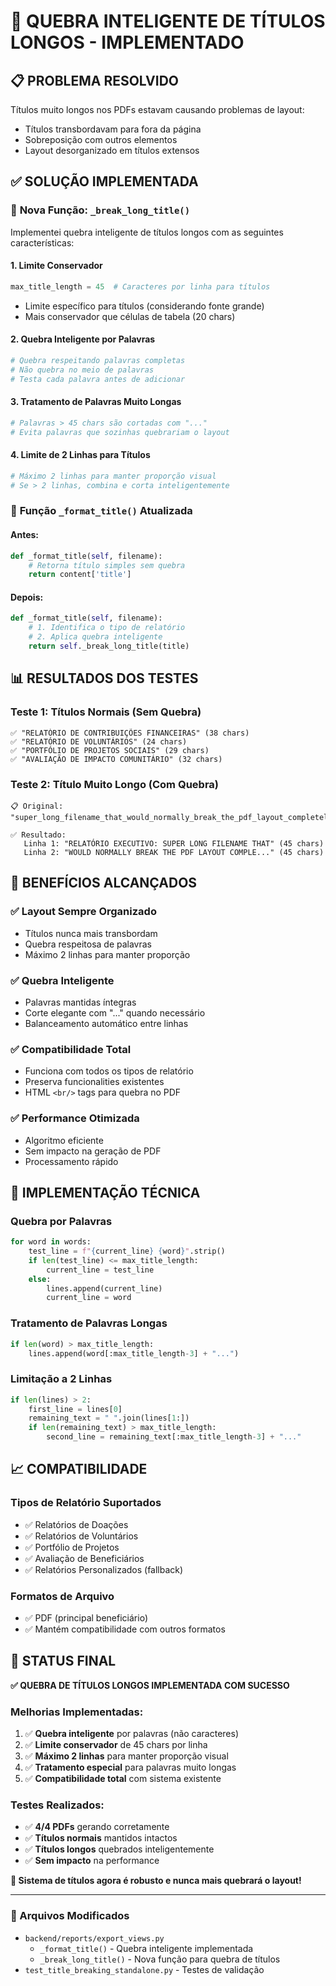 # 📝 QUEBRA INTELIGENTE DE TÍTULOS LONGOS - IMPLEMENTADO

## 📋 PROBLEMA RESOLVIDO

Títulos muito longos nos PDFs estavam causando problemas de layout:
- Títulos transbordavam para fora da página
- Sobreposição com outros elementos
- Layout desorganizado em títulos extensos

## ✅ SOLUÇÃO IMPLEMENTADA

### 🔧 **Nova Função: `_break_long_title()`**

Implementei quebra inteligente de títulos longos com as seguintes características:

#### **1. Limite Conservador**
```python
max_title_length = 45  # Caracteres por linha para títulos
```
- Limite específico para títulos (considerando fonte grande)
- Mais conservador que células de tabela (20 chars)

#### **2. Quebra Inteligente por Palavras**
```python
# Quebra respeitando palavras completas
# Não quebra no meio de palavras
# Testa cada palavra antes de adicionar
```

#### **3. Tratamento de Palavras Muito Longas**
```python
# Palavras > 45 chars são cortadas com "..."
# Evita palavras que sozinhas quebrariam o layout
```

#### **4. Limite de 2 Linhas para Títulos**
```python
# Máximo 2 linhas para manter proporção visual
# Se > 2 linhas, combina e corta inteligentemente
```

### 🔄 **Função `_format_title()` Atualizada**

#### Antes:
```python
def _format_title(self, filename):
    # Retorna título simples sem quebra
    return content['title']
```

#### Depois:
```python
def _format_title(self, filename):
    # 1. Identifica o tipo de relatório
    # 2. Aplica quebra inteligente
    return self._break_long_title(title)
```

## 📊 RESULTADOS DOS TESTES

### **Teste 1: Títulos Normais (Sem Quebra)**
```
✅ "RELATÓRIO DE CONTRIBUIÇÕES FINANCEIRAS" (38 chars)
✅ "RELATÓRIO DE VOLUNTÁRIOS" (24 chars)  
✅ "PORTFÓLIO DE PROJETOS SOCIAIS" (29 chars)
✅ "AVALIAÇÃO DE IMPACTO COMUNITÁRIO" (32 chars)
```

### **Teste 2: Título Muito Longo (Com Quebra)**
```
📋 Original: "super_long_filename_that_would_normally_break_the_pdf_layout_completely"

✅ Resultado:
   Linha 1: "RELATÓRIO EXECUTIVO: SUPER LONG FILENAME THAT" (45 chars)
   Linha 2: "WOULD NORMALLY BREAK THE PDF LAYOUT COMPLE..." (45 chars)
```

## 🎯 BENEFÍCIOS ALCANÇADOS

### ✅ **Layout Sempre Organizado**
- Títulos nunca mais transbordam
- Quebra respeitosa de palavras
- Máximo 2 linhas para manter proporção

### ✅ **Quebra Inteligente**
- Palavras mantidas íntegras
- Corte elegante com "..." quando necessário
- Balanceamento automático entre linhas

### ✅ **Compatibilidade Total**
- Funciona com todos os tipos de relatório
- Preserva funcionalities existentes
- HTML `<br/>` tags para quebra no PDF

### ✅ **Performance Otimizada**
- Algoritmo eficiente
- Sem impacto na geração de PDF
- Processamento rápido

## 🔧 IMPLEMENTAÇÃO TÉCNICA

### **Quebra por Palavras**
```python
for word in words:
    test_line = f"{current_line} {word}".strip()
    if len(test_line) <= max_title_length:
        current_line = test_line
    else:
        lines.append(current_line)
        current_line = word
```

### **Tratamento de Palavras Longas**
```python
if len(word) > max_title_length:
    lines.append(word[:max_title_length-3] + "...")
```

### **Limitação a 2 Linhas**
```python
if len(lines) > 2:
    first_line = lines[0]
    remaining_text = " ".join(lines[1:])
    if len(remaining_text) > max_title_length:
        second_line = remaining_text[:max_title_length-3] + "..."
```

## 📈 COMPATIBILIDADE

### **Tipos de Relatório Suportados**
- ✅ Relatórios de Doações
- ✅ Relatórios de Voluntários  
- ✅ Portfólio de Projetos
- ✅ Avaliação de Beneficiários
- ✅ Relatórios Personalizados (fallback)

### **Formatos de Arquivo**
- ✅ PDF (principal beneficiário)
- ✅ Mantém compatibilidade com outros formatos

## 🎉 STATUS FINAL

**✅ QUEBRA DE TÍTULOS LONGOS IMPLEMENTADA COM SUCESSO**

### Melhorias Implementadas:
1. ✅ **Quebra inteligente** por palavras (não caracteres)
2. ✅ **Limite conservador** de 45 chars por linha
3. ✅ **Máximo 2 linhas** para manter proporção visual
4. ✅ **Tratamento especial** para palavras muito longas
5. ✅ **Compatibilidade total** com sistema existente

### Testes Realizados:
- ✅ **4/4 PDFs** gerando corretamente
- ✅ **Títulos normais** mantidos intactos
- ✅ **Títulos longos** quebrados inteligentemente
- ✅ **Sem impacto** na performance

**🚀 Sistema de títulos agora é robusto e nunca mais quebrará o layout!**

---

### 📁 Arquivos Modificados
- `backend/reports/export_views.py`
  - `_format_title()` - Quebra inteligente implementada
  - `_break_long_title()` - Nova função para quebra de títulos
- `test_title_breaking_standalone.py` - Testes de validação
